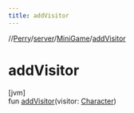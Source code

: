 ```yaml
---
title: addVisitor
---
```

//[Perry](../../../index.html)/[server](../index.html)/[MiniGame](index.html)/[addVisitor](add-visitor.html)



# addVisitor



[jvm]\
fun [addVisitor](add-visitor.html)(visitor: [Character](../../client/-character/index.html))




